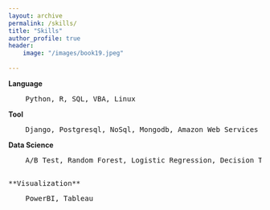 ```yaml
---   
layout: archive
permalink: /skills/
title: "Skills"
author_profile: true
header:
    image: "/images/book19.jpeg"
      
---
```


**Language** 
<pre>    Python, R, SQL, VBA, Linux </pre>   
</pre>

**Tool**  
<pre>    Django, Postgresql, NoSql, Mongodb, Amazon Web Services
</pre>   
    
**Data Science**  
<pre>    A/B Test, Random Forest, Logistic Regression, Decision Tree, KNN, Cluster
<pre>

**Visualization**  
<pre>    PowerBI, Tableau
</pre>

